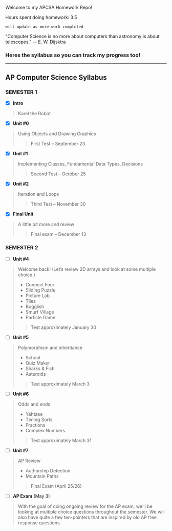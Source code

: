 Welcome to my APCSA Homework Repo!

Hours spent doing homework: 3.5

`will update as more work completed`

"Computer Science is no more about computers than astronomy is about telescopes."
-- E. W. Dijsktra

### Heres the syllabus so you can track my progress too!

---

## AP Computer Science Syllabus

### SEMESTER 1

- [x] **Intro**

>Karel the Robot


- [x] **Unit #0**

>Using Objects and Drawing Graphics
>>First Test – September 23


- [x] **Unit #1**

>Implementing Classes, Fundamental Data Types, Decisions
>>Second Test – October 25


- [x] **Unit #2**

>Iteration and Loops
>>Third Test – November 30


- [x] **Final Unit**

>A little bit more and review
>>Final exam – December 13

### SEMESTER 2

- [ ] **Unit #4** 

>Welcome back! (Let’s review 2D arrays and look at some multiple choice.)
>* Connect Four
>* Sliding Puzzle
>* Picture Lab
>* Tiles
>* Bogglish
>* Smurf Village
>* Particle Game
>>Test approximately January 30


- [ ] **Unit #5**

>Polymorphism and inheritance
>* School
>* Quiz Maker
>* Sharks & Fish
>* Asteroids
>>Test approximately March 3


- [ ] **Unit #6**

>Odds and ends
>* Yahtzee
>* Timing Sorts
>* Fractions
>* Complex Numbers
>>Test approximately March 31

- [ ] **Unit #7**
>AP Review
>* Authorship Detection
>* Mountain Paths
>>Final Exam (April 25/26)


- [ ] **AP Exam** (May 3)

>With the goal of doing ongoing review for the AP exam, we'll be looking at multiple choice questions throughout the semester. We will also have quite a few ten-pointers that are inspired by old AP free response questions.
